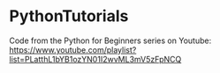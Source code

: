 # PythonTutorials
Code from the Python for Beginners series on Youtube: https://www.youtube.com/playlist?list=PLatthL1bYB1ozYN01I2wvML3mV5zFpNCQ
